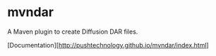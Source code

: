 mvndar
======

A Maven plugin to create Diffusion DAR files.

[Documentation][http://pushtechnology.github.io/mvndar/index.html]